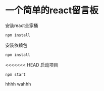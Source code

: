 # 一个简单的react留言板

安装react全家桶

```
npm install
```

安装依赖包

```
npm install
```
<<<<<<< HEAD
启动项目
 ```
npm start
```

hhhh
wahhh
